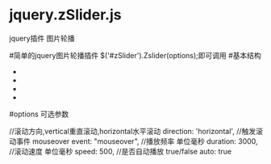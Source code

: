 # jquery.zSlider.js
jquery插件 图片轮播

#简单的jquery图片轮播插件
$('#zSlider').Zslider(options);即可调用
#基本结构
<div id="zSlider">
	<ul>
	    <li>
	        <a href="#"><img src="" /></a>
	    </li>
	    <li>
	        <a href="#"><img src="" /></a>
	    </li>
	    <li>
	        <a href="#"><img src="" /></a>
	    </li>
	    <li>
	        <a href="#"><img src="" /></a>
	    </li>
	</ul>
</div>


#options 可选参数

//滚动方向,vertical重直滚动,horizontal水平滚动
direction: 'horizontal',
//触发滚动事件 mouseover
event: "mouseover",
//播放频率 单位毫秒
duration: 3000,
//滚动速度 单位毫秒
speed: 500,
//是否自动播放 true/false
auto: true


